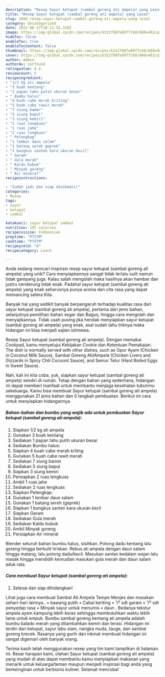 ```yaml
---
description: "Resep Sayur ketupat (sambal goreng ati ampela) yang Lezat"
title: "Resep Sayur ketupat (sambal goreng ati ampela) yang Lezat"
slug: 1045-resep-sayur-ketupat-sambal-goreng-ati-ampela-yang-lezat
category: Uncategorized
date: 2022-06-17T18:11:52.310Z
image: https://img-global.cpcdn.com/recipes/b322f88fe89f7cb8/680x482cq70/sayur-ketupat-sambal-goreng-ati-ampela-foto-resep-utama.jpg
hideToc: false
enableToc: true
enableTocContent: false
thumbnail: https://img-global.cpcdn.com/recipes/b322f88fe89f7cb8/680x482cq70/sayur-ketupat-sambal-goreng-ati-ampela-foto-resep-utama.jpg
cover: https://img-global.cpcdn.com/recipes/b322f88fe89f7cb8/680x482cq70/sayur-ketupat-sambal-goreng-ati-ampela-foto-resep-utama.jpg
author: Admin
authorAv: notfound
ratingvalue: 4.4
reviewcount: 5
recipeingredient:
- "1/2 kg ati ampela"
- "3 buah kentang"
- "1 papan tahu putih ukuran besar"
- " Bumbu halus"
- "4 buah cabe merah kriting"
- "5 buah cabe rawit merah"
- "7 siung bamer"
- "5 siung baput"
- "3 siung kemiri"
- "2 ruas lengkuas"
- "1 ruas jahe"
- "2 ruas lengkuas"
- " Pelengkap"
- "1 lembar daun salam"
- "1 batang sereh geprek"
- "1 bungkus santen kara ukuran kecil"
- " Garam"
- " Gula merah"
- " Kaldu bubuk"
- " Minyak goreng"
- " Air mineral"
recipeinstructions:

- "Sudah jadi dan siap dinikmati!"
categories:
- Resep
tags:
- sayur
- ketupat
- sambal

katakunci: sayur ketupat sambal 
nutrition: 197 calories
recipecuisine: Indonesian
preptime: "PT27M"
cooktime: "PT37M"
recipeyield: "4"
recipecategory: Lunch

---
```





Anda sedang mencari inspirasi resep sayur ketupat (sambal goreng ati ampela) yang unik? Cara menyiapkannya sangat tidak terlalu sulit namun tidak gampang juga. Kalau salah mengolah maka hasilnya akan hambar dan justru cenderung tidak enak. Padahal sayur ketupat (sambal goreng ati ampela) yang enak seharusnya punya aroma dan cita rasa yang dapat memancing selera Kita.





Banyak hal yang sedikit banyak berpengaruh terhadap kualitas rasa dari sayur ketupat (sambal goreng ati ampela), pertama dari jenis bahan, selanjutnya pemilihan bahan segar dan Bagus, hingga cara mengolah dan menyajikannya. Tidak usah pusing jika hendak menyiapkan sayur ketupat (sambal goreng ati ampela) yang enak,      asal sudah tahu triknya maka hidangan ini bisa menjadi sajian istimewa.














Resep Sayur ketupat (sambal goreng ati ampela). Dengan memakai Cookpad, kamu menyetujui Kebijakan Cookie dan Ketentuan Pemakaian. The dish is normally served with other dishes, such as Opor Ayam (Chicken in Coconut Milk Sauce), Sambal Goreng Ati/Ampela (Chicken Livers and Gizzards in Spicy Chili Cocount Sauce), and Semur Telur (Hard Boiled Eggs in Sweet Sauce).






Nah, kali ini kita coba, yuk, siapkan sayur ketupat (sambal goreng ati ampela) sendiri di rumah. Tetap dengan bahan yang sederhana, hidangan ini dapat memberi manfaat untuk membantu menjaga kesehatan tubuhmu sekeluarga. Kamu bisa membuat Sayur ketupat (sambal goreng ati ampela) menggunakan 21 jenis bahan dan 0 langkah pembuatan. Berikut ini cara untuk menyiapkan hidangannya.

<!--inarticleads1-->

##### Bahan-bahan dan bumbu yang wajib ada untuk pembuatan Sayur ketupat (sambal goreng ati ampela):

1. Siapkan 1/2 kg ati ampela
1. Gunakan 3 buah kentang
1. Sediakan 1 papan tahu putih ukuran besar
1. Sediakan  Bumbu halus:
1. Siapkan 4 buah cabe merah kriting
1. Gunakan 5 buah cabe rawit merah
1. Sediakan 7 siung bamer
1. Sediakan 5 siung baput
1. Siapkan 3 siung kemiri
1. Persiapkan 2 ruas lengkuas
1. Ambil 1 ruas jahe
1. Sediakan 2 ruas lengkuas
1. Siapkan  Pelengkap:
1. Gunakan 1 lembar daun salam
1. Gunakan 1 batang sereh (geprek)
1. Siapkan 1 bungkus santen kara ukuran kecil
1. Siapkan  Garam
1. Sediakan  Gula merah
1. Sediakan  Kaldu bubuk
1. Ambil  Minyak goreng
1. Persiapkan  Air mineral


Blender seluruh bahan bumbu halus, sisihkan. Potong dadu kentang lalu goreng hingga berkulit tiriskan. Rebus ati ampela dengan daun salam hingga matang, lalu potong dadu/kecil. Masukan santan kedalam wajan lalu masak hingga mendidih kemudian masukan gula merah dan daun salam aduk rata. 

<!--inarticleads2-->

##### Cara membuat Sayur ketupat (sambal goreng ati ampela):


1. Selesai dan siap dihidangkan!

Lihat juga cara membuat Sambal Ati Ampela Tempe Menjes dan masakan sehari-hari lainnya.. • bawang putih • Cabai keriting • ¹/² sdt garam • ¹/² sdt penyedap rasa • Minyak sayur untuk menumis • daun . Bedanya tekstur ampela ayam kampung lebih keras sehingga membutuhkan waktu lebih lama untuk empuk. Bumbu sambal goreng kentang ati ampela adalah bumbu balado merah yang ditambahkan kemiri dan terasi. Hidangan ini terdiri dari ketupat, sayur labu siam, nangka muda, tauge, dan sambal goreng krecek. Rasanya yang gurih dan nikmat membuat hidangan ini sangat digemari oleh banyak orang. 

Terima kasih telah menggunakan resep yang tim kami tampilkan di halaman ini. Besar harapan kami, olahan Sayur ketupat (sambal goreng ati ampela) yang mudah di atas dapat membantu kamu menyiapkan makanan yang menarik untuk keluarga/teman maupun menjadi inspirasi bagi anda yang berkeinginan untuk berbisnis kuliner. Selamat mencoba!
